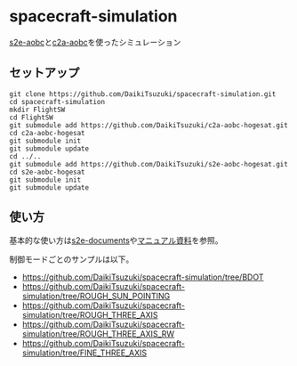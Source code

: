 # spacecraft-simulation
[s2e-aobc](https://github.com/DaikiTsuzuki/s2e-aobc-hogesat)と[c2a-aobc](https://github.com/DaikiTsuzuki/c2a-aobc-hogesat)を使ったシミュレーション

## セットアップ
```
git clone https://github.com/DaikiTsuzuki/spacecraft-simulation.git
cd spacecraft-simulation
mkdir FlightSW 
cd FlightSW
git submodule add https://github.com/DaikiTsuzuki/c2a-aobc-hogesat.git
cd c2a-aobc-hogesat
git submodule init
git submodule update
cd ../..
git submodule add https://github.com/DaikiTsuzuki/s2e-aobc-hogesat.git
cd s2e-aobc-hogesat
git submodule init
git submodule update
```

## 使い方
基本的な使い方は[s2e-documents](https://github.com/ut-issl/s2e-documents)や[マニュアル資料](https://drive.google.com/drive/folders/1ulHbUkxzGktDtfjbGyPw3tFa1UGFzALS)を参照。

制御モードごとのサンプルは以下。
- https://github.com/DaikiTsuzuki/spacecraft-simulation/tree/BDOT
- https://github.com/DaikiTsuzuki/spacecraft-simulation/tree/ROUGH_SUN_POINTING
- https://github.com/DaikiTsuzuki/spacecraft-simulation/tree/ROUGH_THREE_AXIS
- https://github.com/DaikiTsuzuki/spacecraft-simulation/tree/ROUGH_THREE_AXIS_RW
- https://github.com/DaikiTsuzuki/spacecraft-simulation/tree/FINE_THREE_AXIS

